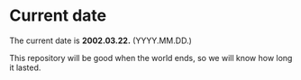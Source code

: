 # Current date

The current date is **2002.03.22.** (YYYY.MM.DD.)

This repository will be good when the world ends, so we will know how long it lasted.